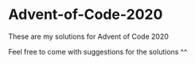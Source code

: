 # Advent-of-Code-2020
These are my solutions for Advent of Code 2020

Feel free to come with suggestions for the solutions ^^

